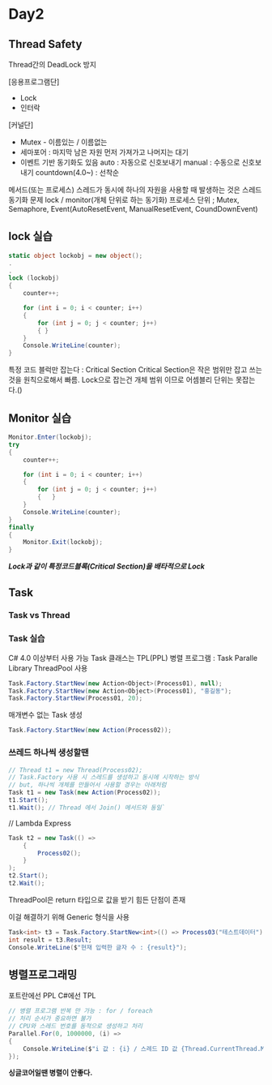 # Day2

## Thread Safety

Thread간의 DeadLock 방지

[응용프로그램단]

- Lock
- 인터락

[커널단]

- Mutex - 이름있는 / 이름없는
- 세마포어 : 마지막 남은 자원 먼저 가져가고 나머지는 대기  
- 이벤트 기반 동기화도 있음
    auto : 자동으로 신호보내기
    manual : 수동으로 신호보내기
    countdown(4.0~) : 선착순

메서드(또는 프로세스) 스레드가 동시에 하나의 자원을 사용할 때 발생하는 것은 스레드 동기화 문제
lock / monitor(개체 단위로 하는 동기화)
프로세스 단위 ; Mutex, Semaphore, Event(AutoResetEvent, ManualResetEvent, CoundDownEvent)

## lock 실습

```C#
static object lockobj = new object();
.
.
lock (lockobj)
{
    counter++;

    for (int i = 0; i < counter; i++)
    {
        for (int j = 0; j < counter; j++)
        { }
    }
    Console.WriteLine(counter);
}
```

특정 코드 블럭만 잡는다 : Critical Section
Critical Section은 작은 범위만 잡고 쓰는 것을 원칙으로해서 빠름.
Lock으로 잡는건 개체 범위 이므로 어셈블리 단위는 못잡는다.()

## Monitor 실습

```C#
Monitor.Enter(lockobj);
try
{
    counter++;

    for (int i = 0; i < counter; i++)
    {
        for (int j = 0; j < counter; j++)
        {   }
    }
    Console.WriteLine(counter);
}
finally
{
    Monitor.Exit(lockobj);
}
```

***Lock과 같이 특정코드블록(Critical Section)을 배타적으로 Lock***

## Task

### Task vs Thread

### Task 실습

C# 4.0 이상부터 사용 가능
Task 클래스는 TPL(PPL) 병렬 프로그램 : Task Paralle Library
ThreadPool 사용

```C#
Task.Factory.StartNew(new Action<Object>(Process01), null);
Task.Factory.StartNew(new Action<Object>(Process01), "홍길동");
Task.Factory.StartNew(Process01, 20);
```

매개변수 없는 Task 생성

```C#
Task.Factory.StartNew(new Action(Process02));
```

### 쓰레드 하나씩 생성할땐

```C#
// Thread t1 = new Thread(Process02);
// Task.Factory 사용 시 스레드를 생성하고 동시에 시작하는 방식
// but, 하나씩 개체를 만들어서 사용할 경우는 아래처럼
Task t1 = new Task(new Action(Process02));
t1.Start();
t1.Wait(); // Thread 에서 Join() 메서드와 동일`
```

// Lambda Express

```C#
Task t2 = new Task(() =>
    {
        Process02();
    }
);
t2.Start();
t2.Wait();
```

ThreadPool은 return 타입으로 값을 받기 힘든 단점이 존재

이걸 해결하기 위해 Generic 형식을 사용

```C#
Task<int> t3 = Task.Factory.StartNew<int>(() => Process03("테스트데이터"));
int result = t3.Result;
Console.WriteLine($"현재 입력한 글자 수 : {result}");
```

## 병렬프로그래밍

포트란에선 PPL
C#에선 TPL

```C#
// 병렬 프로그램 반복 만 가능 : for / foreach
// 처리 순서가 중요하면 불가
// CPU와 스레드 번호를 동적으로 생성하고 처리
Parallel.For(0, 1000000, (i) =>
{
    Console.WriteLine($"i 값 : {i} / 스레드 ID 값 {Thread.CurrentThread.ManagedThreadId}");
});
```

**싱글코어일땐 병렬이 안좋다.**
